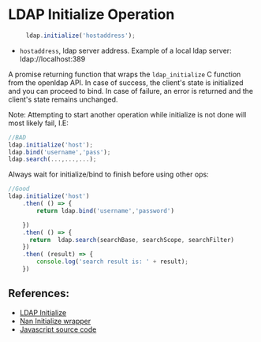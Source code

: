 # LDAP Initialize Operation

```javascript
     ldap.initialize('hostaddress');
```
* `hostaddress`, ldap server address. Example of a local ldap server: 
                ldap://localhost:389


A promise returning function that wraps the `ldap_initialize` C function from the openldap API.
In case of success, the client's state is initialized and you can proceed to bind. In case of failure, an error is returned and the client's state remains unchanged.

Note:  Attempting to start another operation while initialize is not done will most likely fail, I.E:
```javascript
//BAD
ldap.initialize('host');
ldap.bind('username','pass');
ldap.search(...,...,...);
```

Always wait for initialize/bind to finish before using other ops:

```javascript
//Good
ldap.initialize('host')
    .then( () => {
        return ldap.bind('username','password')

    })
    .then( () => {
      return  ldap.search(searchBase, searchScope, searchFilter)
    })
    .then( (result) => {
        console.log('search result is: ' + result);
    })
```


##  References:

* [LDAP Initialize](https://linux.die.net/man/3/ldap_initialize)
* [Nan Initialize wrapper ](../../src/binding.cc)
* [Javascript source code](../../libs/ldap_async_wrap.js)



